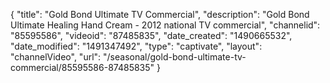 {
    "title": "Gold Bond Ultimate TV Commercial",
    "description": "Gold Bond Ultimate Healing Hand Cream  - 2012 national TV commercial",
    "channelid": "85595586",
    "videoid": "87485835",
    "date_created": "1490665532",
    "date_modified": "1491347492",
    "type": "captivate",
    "layout": "channelVideo",
    "url": "\/seasonal\/gold-bond-ultimate-tv-commercial\/85595586-87485835"
}